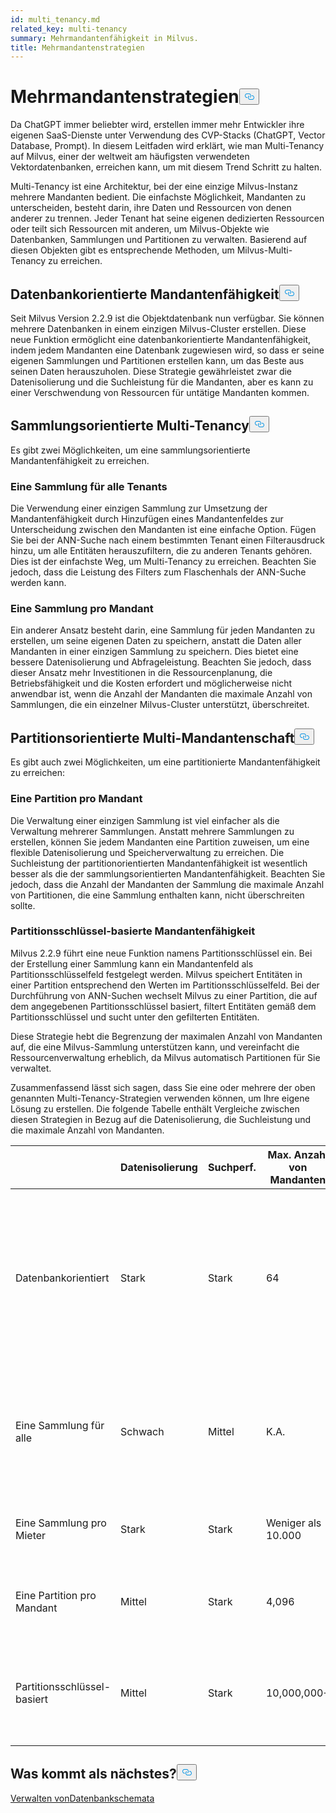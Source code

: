 ```yaml
---
id: multi_tenancy.md
related_key: multi-tenancy
summary: Mehrmandantenfähigkeit in Milvus.
title: Mehrmandantenstrategien
---
```

<h1 id="Multi-tenancy-strategies" class="common-anchor-header">Mehrmandantenstrategien<button data-href="#Multi-tenancy-strategies" class="anchor-icon" translate="no">
      <svg translate="no"
        aria-hidden="true"
        focusable="false"
        height="20"
        version="1.1"
        viewBox="0 0 16 16"
        width="16"
      >
        <path
          fill="#0092E4"
          fill-rule="evenodd"
          d="M4 9h1v1H4c-1.5 0-3-1.69-3-3.5S2.55 3 4 3h4c1.45 0 3 1.69 3 3.5 0 1.41-.91 2.72-2 3.25V8.59c.58-.45 1-1.27 1-2.09C10 5.22 8.98 4 8 4H4c-.98 0-2 1.22-2 2.5S3 9 4 9zm9-3h-1v1h1c1 0 2 1.22 2 2.5S13.98 12 13 12H9c-.98 0-2-1.22-2-2.5 0-.83.42-1.64 1-2.09V6.25c-1.09.53-2 1.84-2 3.25C6 11.31 7.55 13 9 13h4c1.45 0 3-1.69 3-3.5S14.5 6 13 6z"
        ></path>
      </svg>
    </button></h1><p>Da ChatGPT immer beliebter wird, erstellen immer mehr Entwickler ihre eigenen SaaS-Dienste unter Verwendung des CVP-Stacks (ChatGPT, Vector Database, Prompt). In diesem Leitfaden wird erklärt, wie man Multi-Tenancy auf Milvus, einer der weltweit am häufigsten verwendeten Vektordatenbanken, erreichen kann, um mit diesem Trend Schritt zu halten.</p>
<p>Multi-Tenancy ist eine Architektur, bei der eine einzige Milvus-Instanz mehrere Mandanten bedient. Die einfachste Möglichkeit, Mandanten zu unterscheiden, besteht darin, ihre Daten und Ressourcen von denen anderer zu trennen. Jeder Tenant hat seine eigenen dedizierten Ressourcen oder teilt sich Ressourcen mit anderen, um Milvus-Objekte wie Datenbanken, Sammlungen und Partitionen zu verwalten. Basierend auf diesen Objekten gibt es entsprechende Methoden, um Milvus-Multi-Tenancy zu erreichen.</p>
<h2 id="Database-oriented-multi-tenancy" class="common-anchor-header">Datenbankorientierte Mandantenfähigkeit<button data-href="#Database-oriented-multi-tenancy" class="anchor-icon" translate="no">
      <svg translate="no"
        aria-hidden="true"
        focusable="false"
        height="20"
        version="1.1"
        viewBox="0 0 16 16"
        width="16"
      >
        <path
          fill="#0092E4"
          fill-rule="evenodd"
          d="M4 9h1v1H4c-1.5 0-3-1.69-3-3.5S2.55 3 4 3h4c1.45 0 3 1.69 3 3.5 0 1.41-.91 2.72-2 3.25V8.59c.58-.45 1-1.27 1-2.09C10 5.22 8.98 4 8 4H4c-.98 0-2 1.22-2 2.5S3 9 4 9zm9-3h-1v1h1c1 0 2 1.22 2 2.5S13.98 12 13 12H9c-.98 0-2-1.22-2-2.5 0-.83.42-1.64 1-2.09V6.25c-1.09.53-2 1.84-2 3.25C6 11.31 7.55 13 9 13h4c1.45 0 3-1.69 3-3.5S14.5 6 13 6z"
        ></path>
      </svg>
    </button></h2><p>Seit Milvus Version 2.2.9 ist die Objektdatenbank nun verfügbar. Sie können mehrere Datenbanken in einem einzigen Milvus-Cluster erstellen. Diese neue Funktion ermöglicht eine datenbankorientierte Mandantenfähigkeit, indem jedem Mandanten eine Datenbank zugewiesen wird, so dass er seine eigenen Sammlungen und Partitionen erstellen kann, um das Beste aus seinen Daten herauszuholen. Diese Strategie gewährleistet zwar die Datenisolierung und die Suchleistung für die Mandanten, aber es kann zu einer Verschwendung von Ressourcen für untätige Mandanten kommen.</p>
<h2 id="Collection-oriented-multi-tenancy" class="common-anchor-header">Sammlungsorientierte Multi-Tenancy<button data-href="#Collection-oriented-multi-tenancy" class="anchor-icon" translate="no">
      <svg translate="no"
        aria-hidden="true"
        focusable="false"
        height="20"
        version="1.1"
        viewBox="0 0 16 16"
        width="16"
      >
        <path
          fill="#0092E4"
          fill-rule="evenodd"
          d="M4 9h1v1H4c-1.5 0-3-1.69-3-3.5S2.55 3 4 3h4c1.45 0 3 1.69 3 3.5 0 1.41-.91 2.72-2 3.25V8.59c.58-.45 1-1.27 1-2.09C10 5.22 8.98 4 8 4H4c-.98 0-2 1.22-2 2.5S3 9 4 9zm9-3h-1v1h1c1 0 2 1.22 2 2.5S13.98 12 13 12H9c-.98 0-2-1.22-2-2.5 0-.83.42-1.64 1-2.09V6.25c-1.09.53-2 1.84-2 3.25C6 11.31 7.55 13 9 13h4c1.45 0 3-1.69 3-3.5S14.5 6 13 6z"
        ></path>
      </svg>
    </button></h2><p>Es gibt zwei Möglichkeiten, um eine sammlungsorientierte Mandantenfähigkeit zu erreichen.</p>
<h3 id="One-collection-for-all-tenants" class="common-anchor-header">Eine Sammlung für alle Tenants</h3><p>Die Verwendung einer einzigen Sammlung zur Umsetzung der Mandantenfähigkeit durch Hinzufügen eines Mandantenfeldes zur Unterscheidung zwischen den Mandanten ist eine einfache Option. Fügen Sie bei der ANN-Suche nach einem bestimmten Tenant einen Filterausdruck hinzu, um alle Entitäten herauszufiltern, die zu anderen Tenants gehören. Dies ist der einfachste Weg, um Multi-Tenancy zu erreichen. Beachten Sie jedoch, dass die Leistung des Filters zum Flaschenhals der ANN-Suche werden kann.</p>
<h3 id="One-collection-per-tenant" class="common-anchor-header">Eine Sammlung pro Mandant</h3><p>Ein anderer Ansatz besteht darin, eine Sammlung für jeden Mandanten zu erstellen, um seine eigenen Daten zu speichern, anstatt die Daten aller Mandanten in einer einzigen Sammlung zu speichern. Dies bietet eine bessere Datenisolierung und Abfrageleistung. Beachten Sie jedoch, dass dieser Ansatz mehr Investitionen in die Ressourcenplanung, die Betriebsfähigkeit und die Kosten erfordert und möglicherweise nicht anwendbar ist, wenn die Anzahl der Mandanten die maximale Anzahl von Sammlungen, die ein einzelner Milvus-Cluster unterstützt, überschreitet.</p>
<h2 id="Partition-oriented-multi-tenancy" class="common-anchor-header">Partitionsorientierte Multi-Mandantenschaft<button data-href="#Partition-oriented-multi-tenancy" class="anchor-icon" translate="no">
      <svg translate="no"
        aria-hidden="true"
        focusable="false"
        height="20"
        version="1.1"
        viewBox="0 0 16 16"
        width="16"
      >
        <path
          fill="#0092E4"
          fill-rule="evenodd"
          d="M4 9h1v1H4c-1.5 0-3-1.69-3-3.5S2.55 3 4 3h4c1.45 0 3 1.69 3 3.5 0 1.41-.91 2.72-2 3.25V8.59c.58-.45 1-1.27 1-2.09C10 5.22 8.98 4 8 4H4c-.98 0-2 1.22-2 2.5S3 9 4 9zm9-3h-1v1h1c1 0 2 1.22 2 2.5S13.98 12 13 12H9c-.98 0-2-1.22-2-2.5 0-.83.42-1.64 1-2.09V6.25c-1.09.53-2 1.84-2 3.25C6 11.31 7.55 13 9 13h4c1.45 0 3-1.69 3-3.5S14.5 6 13 6z"
        ></path>
      </svg>
    </button></h2><p>Es gibt auch zwei Möglichkeiten, um eine partitionierte Mandantenfähigkeit zu erreichen:</p>
<h3 id="One-partition-per-tenant" class="common-anchor-header">Eine Partition pro Mandant</h3><p>Die Verwaltung einer einzigen Sammlung ist viel einfacher als die Verwaltung mehrerer Sammlungen. Anstatt mehrere Sammlungen zu erstellen, können Sie jedem Mandanten eine Partition zuweisen, um eine flexible Datenisolierung und Speicherverwaltung zu erreichen. Die Suchleistung der partitionorientierten Mandantenfähigkeit ist wesentlich besser als die der sammlungsorientierten Mandantenfähigkeit. Beachten Sie jedoch, dass die Anzahl der Mandanten der Sammlung die maximale Anzahl von Partitionen, die eine Sammlung enthalten kann, nicht überschreiten sollte.</p>
<h3 id="Partition-key-based-multi-tenancy" class="common-anchor-header">Partitionsschlüssel-basierte Mandantenfähigkeit</h3><p>Milvus 2.2.9 führt eine neue Funktion namens Partitionsschlüssel ein. Bei der Erstellung einer Sammlung kann ein Mandantenfeld als Partitionsschlüsselfeld festgelegt werden. Milvus speichert Entitäten in einer Partition entsprechend den Werten im Partitionsschlüsselfeld. Bei der Durchführung von ANN-Suchen wechselt Milvus zu einer Partition, die auf dem angegebenen Partitionsschlüssel basiert, filtert Entitäten gemäß dem Partitionsschlüssel und sucht unter den gefilterten Entitäten.</p>
</div>
<p>Diese Strategie hebt die Begrenzung der maximalen Anzahl von Mandanten auf, die eine Milvus-Sammlung unterstützen kann, und vereinfacht die Ressourcenverwaltung erheblich, da Milvus automatisch Partitionen für Sie verwaltet.</p>
<p>Zusammenfassend lässt sich sagen, dass Sie eine oder mehrere der oben genannten Multi-Tenancy-Strategien verwenden können, um Ihre eigene Lösung zu erstellen. Die folgende Tabelle enthält Vergleiche zwischen diesen Strategien in Bezug auf die Datenisolierung, die Suchleistung und die maximale Anzahl von Mandanten.</p>
<table>
<thead>
<tr><th></th><th>Datenisolierung</th><th>Suchperf.</th><th>Max. Anzahl von Mandanten</th><th>Empfohlene Szenarien</th></tr>
</thead>
<tbody>
<tr><td>Datenbankorientiert</td><td>Stark</td><td>Stark</td><td>64</td><td>Für diejenigen, bei denen die Sammlungen je nach Projekt variieren müssen, besonders geeignet für die Datenisolierung zwischen Abteilungen in Ihrem Unternehmen.</td></tr>
<tr><td>Eine Sammlung für alle</td><td>Schwach</td><td>Mittel</td><td>K.A.</td><td>Für Unternehmen, die nur über begrenzte Ressourcen verfügen und denen eine Datenisolierung nicht wichtig ist.</td></tr>
<tr><td>Eine Sammlung pro Mieter</td><td>Stark</td><td>Stark</td><td>Weniger als 10.000</td><td>Für diejenigen, die weniger als 10.000 Mandanten pro Cluster haben.</td></tr>
<tr><td>Eine Partition pro Mandant</td><td>Mittel</td><td>Stark</td><td>4,096</td><td>Für diejenigen, die weniger als 4.096 Mandanten pro Sammlung haben.</td></tr>
<tr><td>Partitionsschlüssel-basiert</td><td>Mittel</td><td>Stark</td><td>10,000,000+</td><td>Für Unternehmen, die einen raschen Anstieg der Mieterzahlen in die Millionen voraussagen.</td></tr>
</tbody>
</table>
<h2 id="Whats-next" class="common-anchor-header">Was kommt als nächstes?<button data-href="#Whats-next" class="anchor-icon" translate="no">
      <svg translate="no"
        aria-hidden="true"
        focusable="false"
        height="20"
        version="1.1"
        viewBox="0 0 16 16"
        width="16"
      >
        <path
          fill="#0092E4"
          fill-rule="evenodd"
          d="M4 9h1v1H4c-1.5 0-3-1.69-3-3.5S2.55 3 4 3h4c1.45 0 3 1.69 3 3.5 0 1.41-.91 2.72-2 3.25V8.59c.58-.45 1-1.27 1-2.09C10 5.22 8.98 4 8 4H4c-.98 0-2 1.22-2 2.5S3 9 4 9zm9-3h-1v1h1c1 0 2 1.22 2 2.5S13.98 12 13 12H9c-.98 0-2-1.22-2-2.5 0-.83.42-1.64 1-2.09V6.25c-1.09.53-2 1.84-2 3.25C6 11.31 7.55 13 9 13h4c1.45 0 3-1.69 3-3.5S14.5 6 13 6z"
        ></path>
      </svg>
    </button></h2><p><a href="/docs/de/manage_databases.md">Verwalten von</a><a href="/docs/de/schema.md">Datenbankschemata</a></p>
